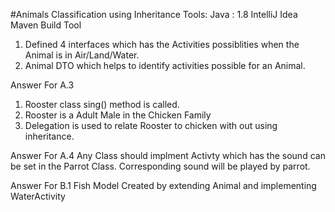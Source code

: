 #Animals Classification using Inheritance
Tools:
    Java : 1.8
    IntelliJ Idea
    Maven Build Tool

1) Defined 4 interfaces which has the Activities possiblities when the Animal is in Air/Land/Water.
2) Animal DTO which helps to identify activities possible for an Animal.


Answer For A.3
1. Rooster class sing() method is called.
2. Rooster is a Adult Male in the Chicken Family
3. Delegation is used to relate Rooster to chicken with out using inheritance.



Answer For A.4
Any Class should implment Activty which has the sound can be set in the Parrot Class. Corresponding sound will be played by parrot.


Answer For B.1
Fish Model Created by extending Animal and implementing WaterActivity
